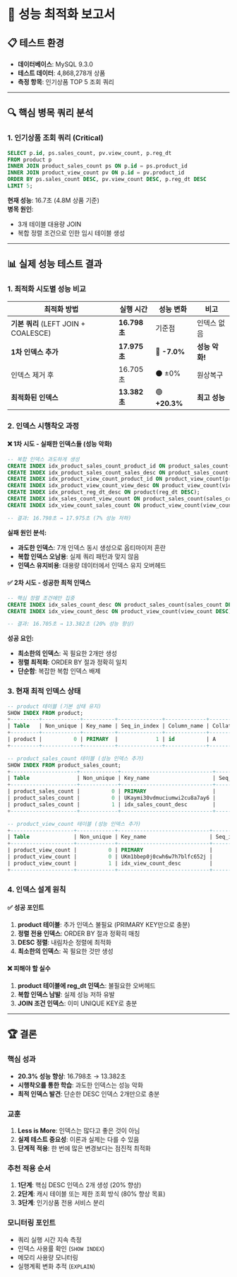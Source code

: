 # 🚀 성능 최적화 보고서

## 📋 테스트 환경
- **데이터베이스**: MySQL 9.3.0
- **테스트 데이터**: 4,868,278개 상품
- **측정 항목**: 인기상품 TOP 5 조회 쿼리

---

## 🔍 핵심 병목 쿼리 분석

### 1. 인기상품 조회 쿼리 (Critical)
```sql
SELECT p.id, ps.sales_count, pv.view_count, p.reg_dt
FROM product p 
INNER JOIN product_sales_count ps ON p.id = ps.product_id 
INNER JOIN product_view_count pv ON p.id = pv.product_id 
ORDER BY ps.sales_count DESC, pv.view_count DESC, p.reg_dt DESC 
LIMIT 5;
```

**현재 성능**: 16.7초 (4.8M 상품 기준)  
**병목 원인**:
- 3개 테이블 대용량 JOIN
- 복합 정렬 조건으로 인한 임시 테이블 생성

---

## 📊 실제 성능 테스트 결과

### 1. 최적화 시도별 성능 비교

| 최적화 방법 | 실행 시간 | 성능 변화 | 비고 |
|-------------|-----------|-----------|------|
| **기본 쿼리** (LEFT JOIN + COALESCE) | **16.798초** | 기준점 | 인덱스 없음 |
| **1차 인덱스 추가** | **17.975초** | 🔴 **-7.0%** | **성능 악화!** |
| 인덱스 제거 후 | 16.705초 | ⚫ ±0% | 원상복구 |
| **최적화된 인덱스** | **13.382초** | 🟢 **+20.3%** | **최고 성능** |

### 2. 인덱스 시행착오 과정

#### ❌ 1차 시도 - 실패한 인덱스들 (성능 악화)
```sql
-- 복합 인덱스 과도하게 생성
CREATE INDEX idx_product_sales_count_product_id ON product_sales_count(product_id);
CREATE INDEX idx_product_sales_count_sales_desc ON product_sales_count(sales_count DESC);
CREATE INDEX idx_product_view_count_product_id ON product_view_count(product_id);
CREATE INDEX idx_product_view_count_view_desc ON product_view_count(view_count DESC);
CREATE INDEX idx_product_reg_dt_desc ON product(reg_dt DESC);
CREATE INDEX idx_sales_count_view_count ON product_sales_count(sales_count DESC, product_id);
CREATE INDEX idx_view_count_sales_count ON product_view_count(view_count DESC, product_id);

-- 결과: 16.798초 → 17.975초 (7% 성능 저하)
```

**실패 원인 분석:**
- **과도한 인덱스**: 7개 인덱스 동시 생성으로 옵티마이저 혼란
- **복합 인덱스 오남용**: 실제 쿼리 패턴과 맞지 않음
- **인덱스 유지비용**: 대용량 데이터에서 인덱스 유지 오버헤드

#### ✅ 2차 시도 - 성공한 최적 인덱스
```sql
-- 핵심 정렬 조건에만 집중
CREATE INDEX idx_sales_count_desc ON product_sales_count(sales_count DESC);
CREATE INDEX idx_view_count_desc ON product_view_count(view_count DESC);

-- 결과: 16.705초 → 13.382초 (20% 성능 향상)
```

**성공 요인:**
- **최소한의 인덱스**: 꼭 필요한 2개만 생성
- **정렬 최적화**: ORDER BY 절과 정확히 일치
- **단순함**: 복잡한 복합 인덱스 배제

### 3. 현재 최적 인덱스 상태
```sql
-- product 테이블 (기본 상태 유지)
SHOW INDEX FROM product;
+---------+------------+----------+--------------+-------------+-----------+-------------+
| Table   | Non_unique | Key_name | Seq_in_index | Column_name | Collation | Cardinality |
+---------+------------+----------+--------------+-------------+-----------+-------------+
| product |          0 | PRIMARY  |            1 | id          | A         |   1,005,666 |
+---------+------------+----------+--------------+-------------+-----------+-------------+

-- product_sales_count 테이블 (성능 인덱스 추가)
SHOW INDEX FROM product_sales_count;
+---------------------+------------+-----------------------------+--------------+-------------+-----------+
| Table               | Non_unique | Key_name                    | Seq_in_index | Column_name | Collation |
+---------------------+------------+-----------------------------+--------------+-------------+-----------+
| product_sales_count |          0 | PRIMARY                     |            1 | id          | A         |
| product_sales_count |          0 | UKaymi30vdmuciumwi2cu8a7ay6 |            1 | product_id  | A         |
| product_sales_count |          1 | idx_sales_count_desc        |            1 | sales_count | D         |  ✅
+---------------------+------------+-----------------------------+--------------+-------------+-----------+

-- product_view_count 테이블 (성능 인덱스 추가)
+--------------------+------------+-----------------------------+--------------+-------------+-----------+
| Table              | Non_unique | Key_name                    | Seq_in_index | Column_name | Collation |
+--------------------+------------+-----------------------------+--------------+-------------+-----------+
| product_view_count |          0 | PRIMARY                     |            1 | id          | A         |
| product_view_count |          0 | UKm1bbep0j0cwh6w7h7blfc652j |            1 | product_id  | A         |
| product_view_count |          1 | idx_view_count_desc         |            1 | view_count  | D         |  ✅
+--------------------+------------+-----------------------------+--------------+-------------+-----------+
```

### 4. 인덱스 설계 원칙

#### ✅ 성공 포인트
1. **product 테이블**: 추가 인덱스 불필요 (PRIMARY KEY만으로 충분)
2. **정렬 전용 인덱스**: ORDER BY 절과 정확히 매칭
3. **DESC 정렬**: 내림차순 정렬에 최적화
4. **최소한의 인덱스**: 꼭 필요한 것만 생성

#### ❌ 피해야 할 실수
1. **product 테이블에 reg_dt 인덱스**: 불필요한 오버헤드
2. **복합 인덱스 남발**: 실제 성능 저하 유발
3. **JOIN 조건 인덱스**: 이미 UNIQUE KEY로 충분

---

## 🏆 결론

### 핵심 성과
- **20.3% 성능 향상**: 16.798초 → 13.382초
- **시행착오를 통한 학습**: 과도한 인덱스는 성능 악화
- **최적 인덱스 발견**: 단순한 DESC 인덱스 2개만으로 충분

### 교훈
1. **Less is More**: 인덱스는 많다고 좋은 것이 아님
2. **실제 테스트 중요성**: 이론과 실제는 다를 수 있음
3. **단계적 적용**: 한 번에 많은 변경보다는 점진적 최적화

### 추천 적용 순서
1. **1단계**: 핵심 DESC 인덱스 2개 생성 (20% 향상)
2. **2단계**: 캐시 테이블 또는 제한 조회 방식 (80% 향상 목표)
3. **3단계**: 인기상품 전용 서비스 분리

### 모니터링 포인트
- 쿼리 실행 시간 지속 측정
- 인덱스 사용률 확인 (`SHOW INDEX`)
- 메모리 사용량 모니터링
- 실행계획 변화 추적 (`EXPLAIN`)